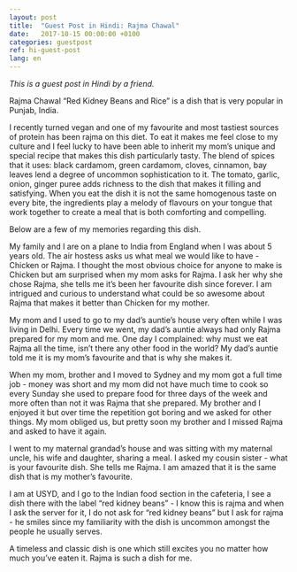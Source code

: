 ```yaml
---
layout: post
title:  "Guest Post in Hindi: Rajma Chawal"
date:   2017-10-15 00:00:00 +0100
categories: guestpost
ref: hi-guest-post
lang: en
---
```


*This is a guest post in Hindi by a friend.*

Rajma Chawal “Red Kidney Beans and Rice” is a dish that is very popular in Punjab, India. 

I recently turned vegan and one of my favourite and most tastiest sources of protein has been rajma on this diet. To eat it makes me feel close to my culture and I feel lucky to have been able to inherit my mom’s unique and special recipe that makes this dish particularly tasty. The blend of spices that it uses: black cardamom, green cardamom, cloves, cinnamon, bay leaves lend a degree of uncommon sophistication to it. The tomato, garlic, onion, ginger puree adds richness to the dish that makes it filling and satisfying. When you eat the dish it is not the same homogenous taste on every bite, the ingredients play a melody of  flavours on your tongue that work together to create a meal that is both comforting and compelling.

Below are a few of my memories regarding this dish.

My family and I are on a plane to India from England when I was about 5 years old. The air hostess asks us what meal we would like to have - Chicken or Rajma. I thought the most obvious choice for anyone to make is Chicken but am surprised when my mom asks for Rajma. I ask her why she chose Rajma, she tells me it’s been her favourite dish since forever. I am intrigued and curious to understand what could be so awesome about Rajma that makes it better than Chicken for my mother.

My mom and I used to go to my dad’s auntie’s house very often while I was living in Delhi. Every time we went, my dad’s auntie always had only Rajma prepared for my mom and me. One day I complained: why must we eat Rajma all the time, isn’t there any other food in the world?  My dad’s auntie told me it is my mom’s favourite and that is why she makes it. 

When my mom, brother and I moved to Sydney and my mom got a full time job - money was short and my mom did not have much time to cook so every Sunday she used to prepare food for three days of the week and more often than not it was Rajma that she prepared.  My brother and I enjoyed it but over time the repetition got boring and we asked for other things. My mom obliged us, but pretty soon my brother and I missed Rajma and asked to have it again.

I went to my maternal grandad’s house and was sitting with my maternal uncle, his wife and daughter, sharing a meal. I asked my cousin sister - what is your favourite dish. She tells me Rajma. I am amazed that it is the same dish that is my mother’s favourite.

I am at USYD, and I go to the Indian food section in the cafeteria, I see a dish there with the label “red kidney beans” - I know this is rajma and when I ask the server for it, I do not ask for “red kidney beans” but I ask for rajma - he smiles since my familiarity with the dish is uncommon amongst the people he usually serves.

A timeless and classic dish is one which still excites you no matter how much you’ve eaten it. Rajma is such a dish for me.

